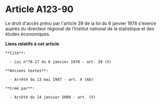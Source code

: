 # Article A123-90

Le droit d'accès prévu par l'article 39 de la loi du 6 janvier 1978 s'exerce auprès du directeur régional de l'Institut
national de la statistique et des études économiques.

**Liens relatifs à cet article**

	**Cite**:

	  - Loi n°78-17 du 6 janvier 1978 - art. 39 (V)

	**Anciens textes**:

	  - Arrêté du 13 mai 1987 - art. 4 (Ab)

	**Créé par**:

	  - Arrêté du 14 janvier 2009 - art. (V)
